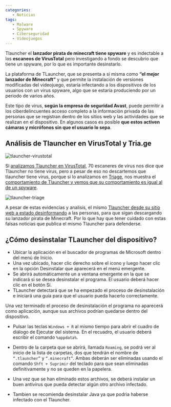 ```yaml
---
categories: 
   - Noticias 
tags:
   - Malware
   - Spyware
   - Ciberseguridad
   - Videojuegos
---
```


Tlauncher el **lanzador pirata de minecraft tiene spyware** y es indectable a los **escaneos de VirusTotal** pero investigando a 
fondo se descubrio que tiene un spyware, por lo que es importante desinstarlo.

La plataforma de TLauncher, que se presenta a sí misma como **“el mejor lanzador de Minecraft”** y que permite la 
instalación de versiones modificadas del videojuego, estaría infectando a los dispositivos de los usuarios con un virus spyware, 
algo que se estaría produciendo por un periodo de varios años.

Este tipo de virus, **según la empresa de seguridad Avast**, puede permitir a los ciberdelincuentes acceso completo a la
información privada de las personas que se registran dentro de los sitios web y las actividades que se realizan en el dispositivo. 
En algunos casos es posible **que estos activen cámaras y micrófonos sin que el usuario lo sepa**.

## Análisis de Tlauncher en VirusTotal y Tria.ge

![tlauncher-virustotal](https://dylanmeca.github.io/assets/img/tlauncher-virustotal.png)

Si [analizamos Tlauncher en VirusTotal](https://www.virustotal.com/gui/file/318df7404e6c4d5538a6d31997b95af52bbb8d40caf5553b3cbd9b1bc4f6db96), 70 escaneres de virus nos dice que Tlauncher no tiene virus, pero a pesar de eso no descartemos que tlauncher tiene virus, porque si lo analizamos en [Triage](https://tria.ge/), nos muestra el [comportamiento de Tlauncher y vemos que su comportamiento es igual al de un spyware](https://tria.ge/230203-a55pnshd53). 

![tlauncher-triage](https://dylanmeca.github.io/assets/img/tlauncher-triage.png)

A pesar de estas evidencias y analisis, el mismo [Tlauncher desde su sitio web a estado desinformando](https://tlauncher.org/en/news_26/no-spyware-tl_18725.html) a las personas, para que sigan descargando su lanzador pirata de Minecraft. Por lo que hay que tener cuidado con estas falsas noticias que publica el mismo Tlauncher para defenderse. 

## ¿Cómo desinstalar TLauncher del dispositivo?

- Ubicar la aplicación en el buscador de programas de Microsoft dentro del menú de Inicio.
- Una vez ubicado, hacer clic derecho sobre el icono y luego hacer clic en la opción Desinstalar que aparecerá en el menú emergente.
- Se abrirá automáticamente un a ventana emergente en la que se indicará si se desea desinstalar el programa. El usuario deberá hacer clic en el botón Sí.
- TLauncher detectará que se ha empezado el proceso de desinstalación e iniciará una guía para que el usuario pueda hacerlo correctamente.

Una vez terminado el proceso de desinstalación el programa no aparecerá como aplicación, aunque sus archivos podrían quedarse dentro del dispositivo.

- Pulsar las teclas ```Windows + R``` al mismo tiempo para abrir el cuadro de diálogo de Ejecutar del sistema. En el recuadro, el usuario deberá escribir el comando ```%appdata%```.

- Dentro de la carpeta que se abrirá, llamada ```Roaming```, se podrá ver al inicio de la lista de carpetas, dos que tendrán el nombre de ```“.tlauncher”``` y ```“.minecraft”```. Ambas deberán ser eliminadas usando el comando ```Shft + Suprimir``` del teclado para que sean eliminadas definitivamente y no se queden en la papelera.

- Una vez que se han eliminado estos archivos, se deberá instalar un buen antivirus que pueda detectar algún otro archivo infectado.

- Tambien se recomienda desinstalar Java ya que podria haberse infectado con el Tlauncher.
